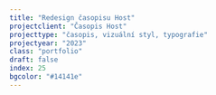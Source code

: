 ```yaml
---
title: "Redesign časopisu Host"
projectclient: "Časopis Host"
projecttype: "časopis, vizuální styl, typografie"
projectyear: "2023"
class: "portfolio"
draft: false
index: 25
bgcolor: "#14141e"
---
```



